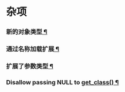 # 杂项

### 新的对象类型[ ¶](https://www.php.net/manual/zh/migration72.new-features.php#migration72.new-features.object-type)

### 通过名称加载扩展[ ¶](https://www.php.net/manual/zh/migration72.new-features.php#migration72.new-features.ext-loading-by-name)

### 扩展了参数类型[ ¶](https://www.php.net/manual/zh/migration72.new-features.php#migration72.new-features.param-type-widening)

### Disallow passing **NULL** to [get_class()](https://www.php.net/manual/zh/function.get-class.php)[ ¶](https://www.php.net/manual/zh/migration72.incompatible.php#migration72.incompatible.no-null-to-get_class)

